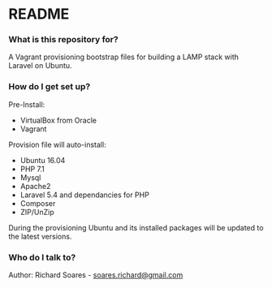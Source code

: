 # README #

### What is this repository for? ###

A Vagrant provisioning bootstrap files for building a LAMP stack with Laravel on Ubuntu.

### How do I get set up? ###

Pre-Install:
* VirtualBox from Oracle
* Vagrant

Provision file will auto-install:
* Ubuntu 16.04
* PHP 7.1
* Mysql
* Apache2
* Laravel 5.4 and dependancies for PHP
* Composer
* ZIP/UnZip

During the provisioning Ubuntu and its installed packages will be updated to the latest versions.

### Who do I talk to? ###

Author: Richard Soares - soares.richard@gmail.com